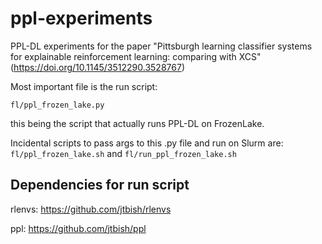 # ppl-experiments

PPL-DL experiments for the paper "Pittsburgh learning classifier systems for explainable reinforcement learning: comparing with XCS" (https://doi.org/10.1145/3512290.3528767)

Most important file is the run script:

```fl/ppl_frozen_lake.py```

this being the script that actually runs PPL-DL on FrozenLake.

Incidental scripts to pass args to this .py file and run on Slurm are:
```fl/ppl_frozen_lake.sh``` and ```fl/run_ppl_frozen_lake.sh```

## Dependencies for run script
rlenvs: https://github.com/jtbish/rlenvs

ppl: https://github.com/jtbish/ppl
